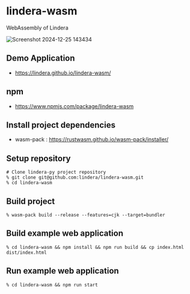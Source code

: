 # lindera-wasm

WebAssembly of Lindera

![Screenshot 2024-12-25 143434](https://github.com/user-attachments/assets/a463bf2e-70be-492a-b13c-e5aff6581fc7)

## Demo Application

- <https://lindera.github.io/lindera-wasm/>

## npm

- <https://www.npmjs.com/package/lindera-wasm>

## Install project dependencies

- wasm-pack : <https://rustwasm.github.io/wasm-pack/installer/>

## Setup repository

```shell
# Clone lindera-py project repository
% git clone git@github.com:lindera/lindera-wasm.git
% cd lindera-wasm
```

## Build project

```shell
% wasm-pack build --release --features=cjk --target=bundler
```

## Build example web application

```shell
% cd lindera-wasm && npm install && npm run build && cp index.html dist/index.html
```

## Run example web application

```shell
% cd lindera-wasm && npm run start
```
